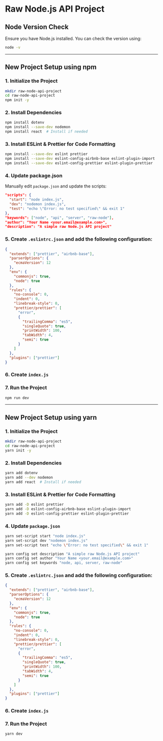 # Raw Node.js API Project

## Node Version Check
Ensure you have Node.js installed. You can check the version using:
```sh
node -v
```

---

## New Project Setup using npm

### 1. Initialize the Project
```sh
mkdir raw-node-api-project
cd raw-node-api-project
npm init -y
```

### 2. Install Dependencies
```sh
npm install dotenv
npm install --save-dev nodemon
npm install react  # Install if needed
```

### 3. Install ESLint & Prettier for Code Formatting
```sh
npm install --save-dev eslint prettier
npm install --save-dev eslint-config-airbnb-base eslint-plugin-import
npm install --save-dev eslint-config-prettier eslint-plugin-prettier
```

### 4. Update package.json
Manually edit `package.json` and update the scripts:
```json
"scripts": {
  "start": "node index.js",
  "dev": "nodemon index.js",
  "test": "echo \"Error: no test specified\" && exit 1"
},
"keywords": ["node", "api", "server", "raw-node"],
"author": "Your Name <your.email@example.com>",
"description": "A simple raw Node.js API project"
```

### 5. Create `.eslintrc.json` and add the following configuration:
```json
{
  "extends": ["prettier", "airbnb-base"],
  "parserOptions": {
    "ecmaVersion": 12
  },
  "env": {
    "commonjs": true,
    "node": true
  },
  "rules": {
    "no-console": 0,
    "indent": 0,
    "linebreak-style": 0,
    "prettier/prettier": [
      "error",
      {
        "trailingComma": "es5",
        "singleQuote": true,
        "printWidth": 100,
        "tabWidth": 4,
        "semi": true
      }
    ]
  },
  "plugins": ["prettier"]
}
```

### 6. Create `index.js`

### 7. Run the Project
```sh
npm run dev
```

---

## New Project Setup using yarn

### 1. Initialize the Project
```sh
mkdir raw-node-api-project
cd raw-node-api-project
yarn init -y
```

### 2. Install Dependencies
```sh
yarn add dotenv
yarn add --dev nodemon
yarn add react  # Install if needed
```

### 3. Install ESLint & Prettier for Code Formatting
```sh
yarn add -D eslint prettier
yarn add -D eslint-config-airbnb-base eslint-plugin-import
yarn add -D eslint-config-prettier eslint-plugin-prettier
```

### 4. Update `package.json`
```sh
yarn set-script start "node index.js"
yarn set-script dev "nodemon index.js"
yarn set-script test "echo \"Error: no test specified\" && exit 1"

yarn config set description "A simple raw Node.js API project"
yarn config set author "Your Name <your.email@example.com>"
yarn config set keywords "node, api, server, raw-node"
```

### 5. Create `.eslintrc.json` and add the following configuration:
```json
{
  "extends": ["prettier", "airbnb-base"],
  "parserOptions": {
    "ecmaVersion": 12
  },
  "env": {
    "commonjs": true,
    "node": true
  },
  "rules": {
    "no-console": 0,
    "indent": 0,
    "linebreak-style": 0,
    "prettier/prettier": [
      "error",
      {
        "trailingComma": "es5",
        "singleQuote": true,
        "printWidth": 100,
        "tabWidth": 4,
        "semi": true
      }
    ]
  },
  "plugins": ["prettier"]
}
```

### 6. Create `index.js`

### 7. Run the Project
```sh
yarn dev
```


